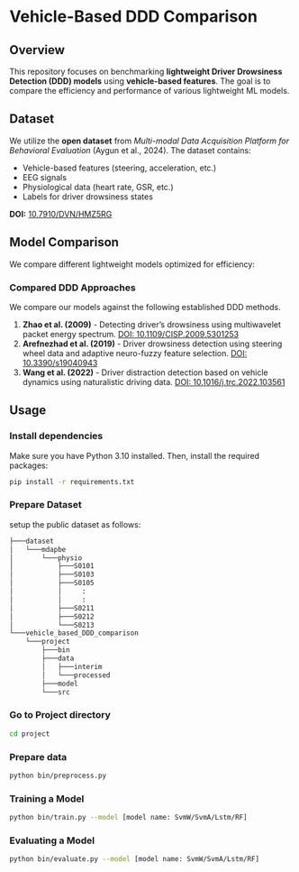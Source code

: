 # Vehicle-Based DDD Comparison

## Overview
This repository focuses on benchmarking **lightweight Driver Drowsiness Detection (DDD) models** using **vehicle-based features**. The goal is to compare the efficiency and performance of various lightweight ML models.

## Dataset
We utilize the **open dataset** from _Multi-modal Data Acquisition Platform for Behavioral Evaluation_ (Aygun et al., 2024). The dataset contains:
- Vehicle-based features (steering, acceleration, etc.)
- EEG signals
- Physiological data (heart rate, GSR, etc.)
- Labels for driver drowsiness states

**DOI:** [10.7910/DVN/HMZ5RG](https://doi.org/10.7910/DVN/HMZ5RG)
<!-- need to explain how to download complete dataset via API -->

<!--
### Preprocessing
- Vehicle-based signals are filtered and normalized.
- EEG data is transformed into meaningful frequency components.
- Labels are categorized into drowsiness levels based on predefined thresholds.

## ⚙️ Setup
To set up the environment, install the required dependencies:

```sh
pip install -r requirements.txt
```

Recommended Python version: **3.8+**
-->

## Model Comparison
We compare different lightweight models optimized for efficiency:

<!--
| Model | Pruning | Quantization | Params | Accuracy |
|--------|---------|-------------|--------|----------|
| Baseline DNN | ❌ | ❌ | 1M | 85% |
| Pruned DNN | ✅ | ❌ | 500K | 84% |
| Quantized DNN | ❌ | ✅ | 250K | 83% |
| Pruned + Quantized | ✅ | ✅ | 200K | 82% |
-->

### Compared DDD Approaches
We compare our models against the following established DDD methods. 
1. **Zhao et al. (2009)** - Detecting driver’s drowsiness using multiwavelet packet energy spectrum. [DOI: 10.1109/CISP.2009.5301253](http://dx.doi.org/10.1109/CISP.2009.5301253)
2. **Arefnezhad et al. (2019)** - Driver drowsiness detection using steering wheel data and adaptive neuro-fuzzy feature selection. [DOI: 10.3390/s19040943](https://doi.org/10.3390/s19040943)
3. **Wang et al. (2022)** - Driver distraction detection based on vehicle dynamics using naturalistic driving data. [DOI: 10.1016/j.trc.2022.103561](http://dx.doi.org/10.1016/j.trc.2022.103561)

## Usage
### Install dependencies
Make sure you have Python 3.10 installed. Then, install the required packages:
```sh
pip install -r requirements.txt
```

### Prepare Dataset
setup the public dataset as follows:
```sh
├───dataset
│   └───mdapbe
│       └───physio
│           ├───S0101
│           ├───S0103
│           ├───S0105
│           │     :
│           │     :
│           ├───S0211
│           ├───S0212
│           └───S0213
└───vehicle_based_DDD_comparison
    └───project
        ├───bin
        ├───data
        │   ├───interim
        │   └───processed
        ├───model
        └───src
```

### Go to Project directory
```sh
cd project
```

### Prepare data
```sh
python bin/preprocess.py
```

### Training a Model
```sh
python bin/train.py --model [model name: SvmW/SvmA/Lstm/RF]
```

### Evaluating a Model
```sh
python bin/evaluate.py --model [model name: SvmW/SvmA/Lstm/RF]
```

<!--
## Results & Visualization
The model performance is evaluated using **AUC, accuracy, and inference time**. Results are plotted for better interpretability.

```sh
python scripts/plot_results.py
```
## 📜 License
This project is released under the **MIT License**.

## Credits
- Open dataset by Aygun et al. (2024) [DOI: 10.7910/DVN/HMZ5RG]
- Developed for research on efficient DDD models
- Compared with existing DDD methods by Arefnezhad et al. (2019), Zhao et al. (2009), and Wang et al. (2022)
-->

